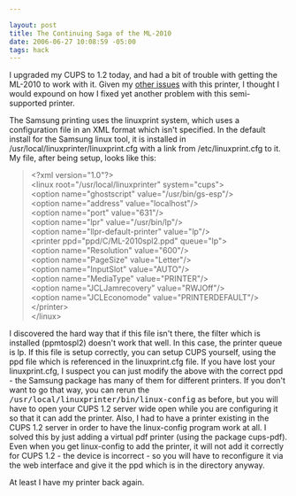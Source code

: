 ```yaml
--- 

layout: post
title: The Continuing Saga of the ML-2010
date: 2006-06-27 10:08:59 -05:00
tags: hack
---
```

I upgraded my CUPS to 1.2 today, and had a bit of trouble with getting the ML-2010 to work with it.  Given my <a title="ML-2010 Setup on AMD64" href="http://base0.net/archives/32-Getting-a-Samsung-ML-2010-to-work-in-Debian-Linux-amd64x86_64.html">other issues</a> with this printer, I thought I would expound on how I fixed yet another problem with this semi-supported printer.

The Samsung printing uses the linuxprint system, which uses a configuration file in an XML format which isn't specified.  In the default install for the Samsung linux tool, it is installed in /usr/local/linuxprinter/linuxprint.cfg with a link from /etc/linuxprint.cfg to it.  My file, after being setup, looks like this:
<blockquote>
<div id="_mcePaste">&lt;?xml version="1.0"?&gt;</div>
<div id="_mcePaste">&lt;linux root="/usr/local/linuxprinter" system="cups"&gt;</div>
<div id="_mcePaste">&lt;option name="ghostscript" value="/usr/bin/gs-esp"/&gt;</div>
<div id="_mcePaste">&lt;option name="address" value="localhost"/&gt;</div>
<div id="_mcePaste">&lt;option name="port" value="631"/&gt;</div>
<div id="_mcePaste">&lt;option name="lpr" value="/usr/bin/lp"/&gt;</div>
<div id="_mcePaste">&lt;option name="llpr-default-printer" value="lp"/&gt;</div>
<div id="_mcePaste">&lt;printer ppd="ppd/C/ML-2010spl2.ppd" queue="lp"&gt;</div>
<div id="_mcePaste">&lt;option name="Resolution" value="600"/&gt;</div>
<div id="_mcePaste">&lt;option name="PageSize" value="Letter"/&gt;</div>
<div id="_mcePaste">&lt;option name="InputSlot" value="AUTO"/&gt;</div>
<div id="_mcePaste">&lt;option name="MediaType" value="PRINTER"/&gt;</div>
<div id="_mcePaste">&lt;option name="JCLJamrecovery" value="RWJOff"/&gt;</div>
<div id="_mcePaste">&lt;option name="JCLEconomode" value="PRINTERDEFAULT"/&gt;</div>
<div id="_mcePaste">&lt;/printer&gt;</div>
<div id="_mcePaste">&lt;/linux&gt;</div></blockquote>
I discovered the hard way that if this file isn't there, the filter which is installed (ppmtospl2) doesn't work that well.  In this case, the printer queue is lp.  If this file is setup correctly, you can setup CUPS yourself, using the ppd file which is referenced in the linuxprint.cfg file.  If you have lost your linuxprint.cfg, I suspect you can just modify the above with the correct ppd - the Samsung package has many of them for different printers.   If you don't want to go that way, you can rerun the <tt>/usr/local/linuxprinter/bin/linux-config</tt> as before, but you will have to open your CUPS 1.2 server wide open while you are configuring it so that it can add the printer.  Also, I had to have a printer existing in the CUPS 1.2 server in order to have the linux-config program work at all.  I solved this by just adding a virtual pdf printer (using the package cups-pdf).  Even when you get linux-config to add the printer, it will not add it correctly for CUPS 1.2 - the device is incorrect - so you will have to reconfigure it via the web interface and give it the ppd which is in the directory anyway.

At least I have my printer back again.
